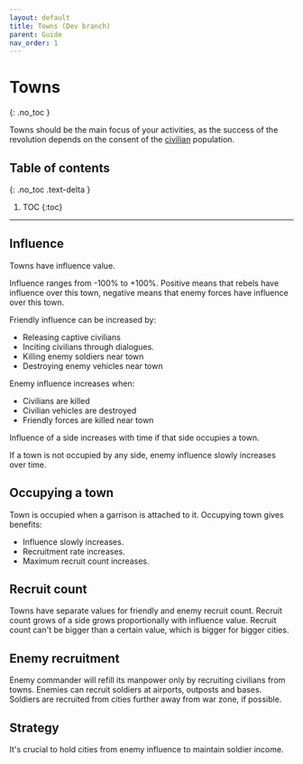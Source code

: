 ```yaml
---
layout: default
title: Towns (Dev branch)
parent: Guide
nav_order: 1
---
```


# Towns
{: .no_toc }

Towns should be the main focus of your activities, as the success of the revolution depends on the consent of the [civilian](civilians) population.  

## Table of contents
{: .no_toc .text-delta }

1. TOC
{:toc}

---

## Influence

Towns have influence value.

Influence ranges from -100% to +100%. Positive means that rebels have influence over this town, negative means that enemy forces have influence over this town.

Friendly influence can be increased by:

- Releasing captive civilians
- Inciting civilians through dialogues.
- Killing enemy soldiers near town
- Destroying enemy vehicles near town

Enemy influence increases when:

- Civilians are killed
- Civilian vehicles are destroyed
- Friendly forces are killed near town

Influence of a side increases with time if that side occupies a town.

If a town is not occupied by any side, enemy influence slowly increases over time.

## Occupying a town

Town is occupied when a garrison is attached to it. Occupying town gives benefits:

- Influence slowly increases.
- Recruitment rate increases.
- Maximum recruit count increases.

## Recruit count

Towns have separate values for friendly and enemy recruit count. Recruit count grows of a side grows proportionally with influence value. Recruit count can't be bigger than a certain value, which is bigger for bigger cities.

## Enemy recruitment

Enemy commander will refill its manpower only by recruiting civilians from towns. Enemies can recruit soldiers at airports, outposts and bases. Soldiers are recruited from cities further away from war zone, if possible.

## Strategy

It's crucial to hold cities from enemy influence to maintain soldier income.